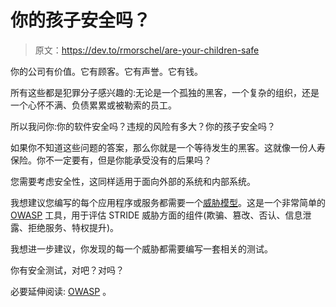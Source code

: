 # 你的孩子安全吗？

> 原文：<https://dev.to/rmorschel/are-your-children-safe>

你的公司有价值。它有顾客。它有声誉。它有钱。

所有这些都是犯罪分子感兴趣的:无论是一个孤独的黑客，一个复杂的组织，还是一个心怀不满、负债累累或被勒索的员工。

所以我问你:你的软件安全吗？违规的风险有多大？你的孩子安全吗？

如果你不知道这些问题的答案，那么你就是一个等待发生的黑客。这就像一份人寿保险。你不一定要有，但是你能承受没有的后果吗？

您需要考虑安全性，这同样适用于面向外部的系统和内部系统。

我想建议您编写的每个应用程序或服务都需要一个[威胁模型](https://www.owasp.org/index.php/Application_Threat_Modeling)。这是一个非常简单的 [OWASP](https://owasp.org) 工具，用于评估 STRIDE 威胁方面的组件(欺骗、篡改、否认、信息泄露、拒绝服务、特权提升)。

我想进一步建议，你发现的每一个威胁都需要编写一套相关的测试。

你有安全测试，对吧？对吗？

必要延伸阅读: [OWASP](https://owasp.org) 。